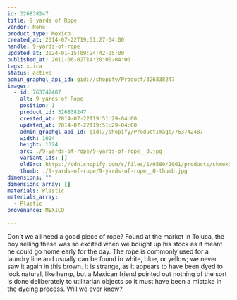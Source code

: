 ```yaml
---
id: 326838247
title: 9 yards of Rope
vendor: None
product_type: Mexico
created_at: 2014-07-22T19:51:27-04:00
handle: 9-yards-of-rope
updated_at: 2024-01-15T09:24:42-05:00
published_at: 2011-06-02T14:20:00-04:00
tags: x.ica
status: active
admin_graphql_api_id: gid://shopify/Product/326838247
images:
  - id: 763742487
    alt: 9 yards of Rope
    position: 1
    product_id: 326838247
    created_at: 2014-07-22T19:51:29-04:00
    updated_at: 2014-07-22T19:51:29-04:00
    admin_graphql_api_id: gid://shopify/ProductImage/763742487
    width: 1024
    height: 1024
    src: ./9-yards-of-rope/9-yards-of-rope__0.jpg
    variant_ids: []
    oldSrc: https://cdn.shopify.com/s/files/1/0589/2901/products/skmex0100.tif.jpeg?v=1406073089
    thumb: ./9-yards-of-rope/9-yards-of-rope__0-thumb.jpg
dimensions: ""
dimensions_array: []
materials: Plastic
materials_array:
  - Plastic
provenance: MEXICO

---
```


Don't we all need a good piece of rope? Found at the market in Toluca, the boy selling these was so excited when we bought up his stock as it meant he could go home early for the day. The rope is commonly used for a laundry line and usually can be found in white, blue, or yellow; we never saw it again in this brown. It is strange, as it appears to have been dyed to look natural, like hemp, but a Mexican friend pointed out nothing of the sort is done deliberately to utilitarian objects so it must have been a mistake in the dyeing process. Will we ever know?